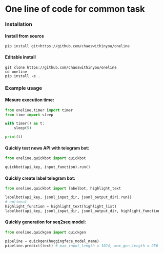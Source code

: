 # One line of code for common task

### Installation
#### Install from source
```
pip install git+https://github.com/chaoswithinyou/oneline
```
#### Editable install
```
git clone https://github.com/chaoswithinyou/oneline
cd oneline
pip install -e .
```
### Example usage
#### Mesure execution time:
```python
from oneline.timer import timer
from time import sleep

with timer() as t:
    sleep(5)

print(t)
```
#### Quickly test news API with telegram bot:
```python
from oneline.quickbot import quickbot

quickbot(api_key, input_function).run()
```
#### Quickly create label telegram bot:
```python
from oneline.quickbot import labelbot, highlight_text

labelbot(api_key, jsonl_input_dir, jsonl_output_dir).run()
# optional
highlight_function = highlight_text(highlight_list)
labelbot(api_key, jsonl_input_dir, jsonl_output_dir, highlight_function).run()
```
#### Quickly generation for seq2seq model:
```python
from oneline.quickgen import quickgen

pipeline = quickgen(huggingface_model_name)
pipeline.predict(text) # max_input_length = 1024, max_gen_length = 256
```
